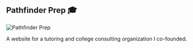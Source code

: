 ## Pathfinder Prep 🎓

![Pathfinder Prep](https://user-images.githubusercontent.com/17105490/121658937-a6d66a00-ca56-11eb-8e68-4fbd2cd8b2c5.jpg)

A website for a tutoring and college consulting organization I co-founded. 
